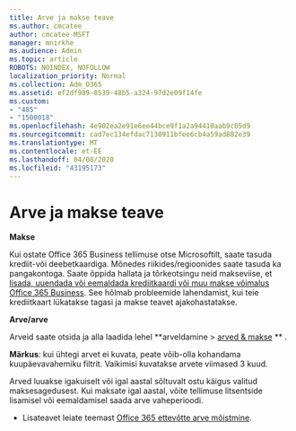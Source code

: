 ```yaml
---
title: Arve ja makse teave
ms.author: cmcatee
author: cmcatee-MSFT
manager: mnirkhe
ms.audience: Admin
ms.topic: article
ROBOTS: NOINDEX, NOFOLLOW
localization_priority: Normal
ms.collection: Adm_O365
ms.assetid: ef2df989-8539-48b5-a324-97d2e09f14fe
ms.custom:
- "485"
- "1500018"
ms.openlocfilehash: 4e902ea2e91e6ee44bce9f1a2a94410aab9c05d9
ms.sourcegitcommit: cad7ec134efdac7130911bfee6cb4a59ad882e39
ms.translationtype: MT
ms.contentlocale: et-EE
ms.lasthandoff: 04/08/2020
ms.locfileid: "43195173"
---
```

# <a name="invoice-and-payment-information"></a>Arve ja makse teave

**Makse**

Kui ostate Office 365 Business tellimuse otse Microsoftilt, saate tasuda krediit-või deebetkaardiga.  Mõnedes riikides/regioonides saate tasuda ka pangakontoga.  Saate õppida hallata ja tõrkeotsingu neid makseviise, et [lisada, uuendada või eemaldada krediitkaardi või muu makse võimalus Office 365 Business](https://go.microsoft.com/fwlink/?linkid=2118133).  See hõlmab probleemide lahendamist, kui teie krediitkaart lükatakse tagasi ja makse teavet ajakohastatakse.

**Arve/arve**

Arveid saate otsida ja alla laadida lehel **arveldamine > [arved & makse](https://go.microsoft.com/fwlink/p/?linkid=848039) ** .  

**Märkus**: kui ühtegi arvet ei kuvata, peate võib-olla kohandama kuupäevavahemiku filtrit.  Vaikimisi kuvatakse arvete viimased 3 kuud.

Arved luuakse igakuiselt või igal aastal sõltuvalt ostu käigus valitud maksesagedusest.  Kui maksate igal aastal, võite tellimuse litsentside lisamisel või eemaldamisel saada arve vaheperioodi.
 
- Lisateavet leiate teemast [Office 365 ettevõtte arve mõistmine](https://go.microsoft.com/fwlink/?linkid=2119101).
